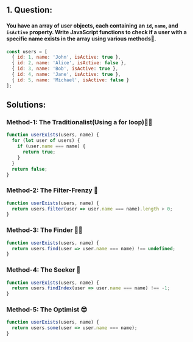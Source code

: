 ## 1. Question:

#### You have an array of user objects, each containing an `id`, `name`, and `isActive` property. Write JavaScript functions to check if a user with a specific name exists in the array using various methods🎉.
```js
const users = [
  { id: 1, name: 'John', isActive: true },
  { id: 2, name: 'Alice', isActive: false },
  { id: 3, name: 'Bob', isActive: true },
  { id: 4, name: 'Jane', isActive: true },
  { id: 5, name: 'Michael', isActive: false }
];
```

## Solutions:

### Method-1: The Traditionalist(Using a for loop)🕵️‍♂️

```js
function userExists(users, name) {
  for (let user of users) {
    if (user.name === name) {
      return true;
    }
  }
  return false;
}
```
### Method-2: The Filter-Frenzy 🎣

```js
function userExists(users, name) {
  return users.filter(user => user.name === name).length > 0;
}
```
### Method-3: The Finder 🕵️‍♀️

```js
function userExists(users, name) {
  return users.find(user => user.name === name) !== undefined;
}
```

### Method-4: The Seeker 🧐

```js
function userExists(users, name) {
  return users.findIndex(user => user.name === name) !== -1;
}
```

### Method-5: The Optimist 😎

```js
function userExists(users, name) {
  return users.some(user => user.name === name);
}
```

